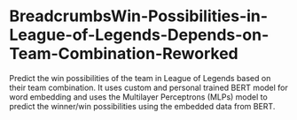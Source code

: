 # BreadcrumbsWin-Possibilities-in-League-of-Legends-Depends-on-Team-Combination-Reworked 
Predict the win possibilities of the team in League of Legends based on their team combination. It uses custom and personal trained BERT model for word embedding and uses the Multilayer Perceptrons (MLPs) model to predict the winner/win possibilities using the embedded data from BERT.
